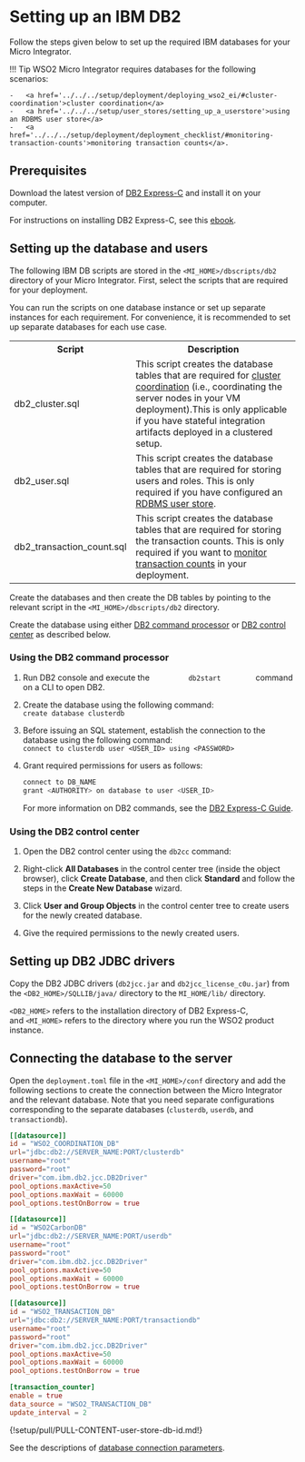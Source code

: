 # Setting up an IBM DB2

Follow the steps given below to set up the required IBM databases for your Micro Integrator.

!!! Tip
	WSO2 Micro Integrator requires databases for the following scenarios: 
	
	-	<a href='../../../setup/deployment/deploying_wso2_ei/#cluster-coordination'>cluster coordination</a>
	-	<a href='../../../setup/user_stores/setting_up_a_userstore'>using an RDBMS user store</a>
	-	<a href='../../../setup/deployment/deployment_checklist/#monitoring-transaction-counts'>monitoring transaction counts</a>.

## Prerequisites

Download the latest version of [DB2 Express-C](http://www-01.ibm.com/software/data/db2/express/download.html) and install it on your computer.

For instructions on installing DB2 Express-C, see this [ebook](https://www.ibm.com/developerworks/community/wikis/home?lang=en#!/wiki/Big%20Data%20University/page/FREE%20eBook%20-%20Getting%20Started%20with%20DB2%20Express-C).

## Setting up the database and users

The following IBM DB scripts are stored in the `<MI_HOME>/dbscripts/db2` directory of your Micro Integrator. First, select the scripts that are required for your deployment.

You can run the scripts on one database instance or set up separate instances for each requirement. For convenience, it is recommended to set up separate databases for each use case.

<table>
	<tr>
		<th>Script</th>
		<th>Description</th>
	</tr>
	<tr>
		<td>db2_cluster.sql</td>
		<td>This script creates the database tables that are required for <a href='../../../setup/deployment/deploying_wso2_ei/#cluster-coordination'>cluster coordination</a> (i.e., coordinating the server nodes in your VM deployment).This is only applicable if you have stateful integration artifacts deployed in a clustered setup.
		</td>
	</tr>
	<tr>
		<td>db2_user.sql</td>
		<td>This script creates the database tables that are required for storing users and roles. This is only required if you have configured an <a href='../../../setup/user_stores/setting_up_a_userstore'>RDBMS user store</a>.</td>
	</tr>
	<tr>
		<td>db2_transaction_count.sql</td>
		<td>This script creates the database tables that are required for storing the transaction counts. This is only required if you want to <a href='../../../setup/deployment/deployment_checklist/#monitoring-transaction-counts'>monitor transaction counts</a> in your deployment.</td>
	</tr>
</table>

Create the databases and then create the DB tables by pointing to the relevant script in the `<MI_HOME>/dbscripts/db2` directory.

Create the database using either [DB2 command processor](#using-the-db2-command-processor) or [DB2 control center](#using-the-db2-control-center) as described below.

### Using the DB2 command processor

1.  Run DB2 console and execute the `          db2start         `
    command on a CLI to open DB2.
2.  Create the database using the following command:  
    `create database clusterdb`
3.  Before issuing an SQL statement, establish the connection to the
    database using the following command:  
    `connect to clusterdb user <USER_ID> using <PASSWORD>`
4.  Grant required permissions for users as follows:

    ```bash
    connect to DB_NAME
    grant <AUTHORITY> on database to user <USER_ID>
    ```

    For more information on DB2 commands, see the [DB2 Express-C Guide](https://www.ibm.com/developerworks/community/wikis/home?lang=en#!/wiki/Big%20Data%20University/page/FREE%20eBook%20-%20Getting%20Started%20with%20DB2%20Express-C).

### Using the DB2 control center

1.  Open the DB2 control center using the `db2cc` command:  

2.  Right-click **All Databases** in the control center tree (inside the
    object browser), click **Create Database**, and then click
    **Standard** and follow the steps in the **Create New Database**
    wizard.  
3.  Click **User and Group Objects** in the control center tree to
    create users for the newly created database.  
4.  Give the required permissions to the newly created users.  

## Setting up DB2 JDBC drivers

Copy the DB2 JDBC drivers (`db2jcc.jar` and `db2jcc_license_c0u.jar`) from the `<DB2_HOME>/SQLLIB/java/` directory to the `MI_HOME/lib/` directory.

`<DB2_HOME>` refers to the installation directory of DB2 Express-C, and `<MI_HOME>` refers to the directory where you run the WSO2 product instance.

## Connecting the database to the server

Open the `deployment.toml` file in the `<MI_HOME>/conf` directory and add the following sections to create the connection between the Micro Integrator and the relevant database. Note that you need separate configurations corresponding to the separate databases (`clusterdb`, `userdb`, and `transactiondb`).

```toml tab='Cluster DB Connection'
[[datasource]]
id = "WSO2_COORDINATION_DB"
url="jdbc:db2://SERVER_NAME:PORT/clusterdb"
username="root"
password="root"
driver="com.ibm.db2.jcc.DB2Driver"
pool_options.maxActive=50
pool_options.maxWait = 60000
pool_options.testOnBorrow = true
```

```toml tab='User DB Connection'
[[datasource]]
id = "WSO2CarbonDB"
url="jdbc:db2://SERVER_NAME:PORT/userdb"
username="root"
password="root"
driver="com.ibm.db2.jcc.DB2Driver"
pool_options.maxActive=50
pool_options.maxWait = 60000
pool_options.testOnBorrow = true
```

```toml tab='Transaction Counter DB Connection'
[[datasource]]
id = "WSO2_TRANSACTION_DB"
url="jdbc:db2://SERVER_NAME:PORT/transactiondb"
username="root"
password="root"
driver="com.ibm.db2.jcc.DB2Driver"
pool_options.maxActive=50
pool_options.maxWait = 60000
pool_options.testOnBorrow = true

[transaction_counter]
enable = true
data_source = "WSO2_TRANSACTION_DB"
update_interval = 2
```

{!setup/pull/PULL-CONTENT-user-store-db-id.md!}

See the descriptions of [database connection parameters](../../../references/config-catalog/#database-connection).
